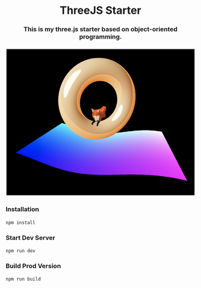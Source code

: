 <h1 align="center">ThreeJS Starter</h1>

<h3 align="center">
This is my three.js starter based on object-oriented programming.
<h3/>

<p align="center">
    <img src="./static/cover.png" width="500px"/>
</p>

### Installation

```
npm install
```

### Start Dev Server

```
npm run dev
```

### Build Prod Version

```
npm run build
```
